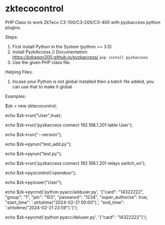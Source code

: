 # zktecocontrol
PHP Class to work ZkTeco C3-100/C3-200/C3-400 with pyzkaccess python plugins. 

Steps:

1. First install Python in the System (python >= 3.5) 
2. Install PyzkAccess  // Documentation: https://bdragon300.github.io/pyzkaccess/
```pip install pyzkaccess```
3. Use the given PHP class file.

Helping Files:
1. Incase your Python is not global installed then a batch file added, you can use that to make it global

Examples:

$zk = new zktecocontrol;

echo $zk->run("User",true);

echo $zk->run('pyzkaccess connect 192.168.1.201 table User');

echo $zk->run("--version");

echo $zk->pyrun("test_add.py");

echo $zk->pyrun("test.py");

echo $zk->run('pyzkaccess connect 192.168.1.201 relays switch_on');

echo $zk->pyzcontrol('opendoor');

echo $zk->pyzuser("User");

echo $zk->pycmd('python pyacc/adduser.py', '{"card": "14322222", "group": "1", "pin": "103", "password": "1234", "super_authorize": true, "start_time": '.strtotime("2024-02-21 
00:00").', "end_time": '.strtotime("2024-02-21 23:59").'}');

echo $zk->pycmd('python pyacc/deluser.py', '{"card": "14322222"}');
